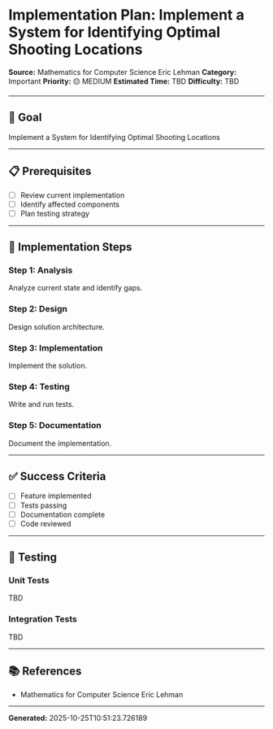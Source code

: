 # Implementation Plan: Implement a System for Identifying Optimal Shooting Locations

**Source:** Mathematics for Computer Science Eric Lehman
**Category:** Important
**Priority:** 🟡 MEDIUM
**Estimated Time:** TBD
**Difficulty:** TBD

---

## 🎯 Goal

Implement a System for Identifying Optimal Shooting Locations

---

## 📋 Prerequisites

- [ ] Review current implementation
- [ ] Identify affected components
- [ ] Plan testing strategy

---

## 🔧 Implementation Steps

### Step 1: Analysis

Analyze current state and identify gaps.

### Step 2: Design

Design solution architecture.

### Step 3: Implementation

Implement the solution.

### Step 4: Testing

Write and run tests.

### Step 5: Documentation

Document the implementation.

---

## ✅ Success Criteria

- [ ] Feature implemented
- [ ] Tests passing
- [ ] Documentation complete
- [ ] Code reviewed

---

## 🧪 Testing

### Unit Tests

TBD

### Integration Tests

TBD

---

## 📚 References

- Mathematics for Computer Science Eric Lehman

---

**Generated:** 2025-10-25T10:51:23.726189
